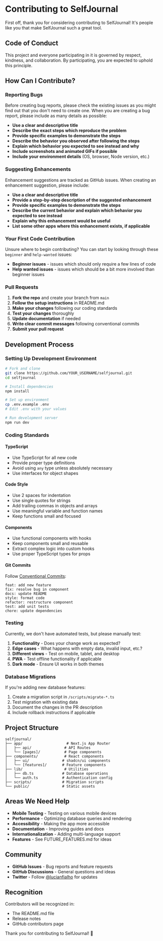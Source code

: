 # Contributing to SelfJournal

First off, thank you for considering contributing to SelfJournal! It's people like you that make SelfJournal such a great tool.

## Code of Conduct

This project and everyone participating in it is governed by respect, kindness, and collaboration. By participating, you are expected to uphold this principle.

## How Can I Contribute?

### Reporting Bugs

Before creating bug reports, please check the existing issues as you might find out that you don't need to create one. When you are creating a bug report, please include as many details as possible:

* **Use a clear and descriptive title**
* **Describe the exact steps which reproduce the problem**
* **Provide specific examples to demonstrate the steps**
* **Describe the behavior you observed after following the steps**
* **Explain which behavior you expected to see instead and why**
* **Include screenshots and animated GIFs if possible**
* **Include your environment details** (OS, browser, Node version, etc.)

### Suggesting Enhancements

Enhancement suggestions are tracked as GitHub issues. When creating an enhancement suggestion, please include:

* **Use a clear and descriptive title**
* **Provide a step-by-step description of the suggested enhancement**
* **Provide specific examples to demonstrate the steps**
* **Describe the current behavior and explain which behavior you expected to see instead**
* **Explain why this enhancement would be useful**
* **List some other apps where this enhancement exists, if applicable**

### Your First Code Contribution

Unsure where to begin contributing? You can start by looking through these `beginner` and `help-wanted` issues:

* **Beginner issues** - issues which should only require a few lines of code
* **Help wanted issues** - issues which should be a bit more involved than beginner issues

### Pull Requests

1. **Fork the repo** and create your branch from `main`
2. **Follow the setup instructions** in README.md
3. **Make your changes** following our coding standards
4. **Test your changes** thoroughly
5. **Update documentation** if needed
6. **Write clear commit messages** following conventional commits
7. **Submit your pull request**

## Development Process

### Setting Up Development Environment

```bash
# Fork and clone
git clone https://github.com/YOUR_USERNAME/selfjournal.git
cd selfjournal

# Install dependencies
npm install

# Set up environment
cp .env.example .env
# Edit .env with your values

# Run development server
npm run dev
```

### Coding Standards

#### TypeScript
- Use TypeScript for all new code
- Provide proper type definitions
- Avoid using `any` type unless absolutely necessary
- Use interfaces for object shapes

#### Code Style
- Use 2 spaces for indentation
- Use single quotes for strings
- Add trailing commas in objects and arrays
- Use meaningful variable and function names
- Keep functions small and focused

#### Components
- Use functional components with hooks
- Keep components small and reusable
- Extract complex logic into custom hooks
- Use proper TypeScript types for props

#### Git Commits
Follow [Conventional Commits](https://www.conventionalcommits.org/):

```
feat: add new feature
fix: resolve bug in component
docs: update README
style: format code
refactor: restructure component
test: add unit tests
chore: update dependencies
```

### Testing

Currently, we don't have automated tests, but please manually test:

1. **Functionality** - Does your change work as expected?
2. **Edge cases** - What happens with empty data, invalid input, etc.?
3. **Different views** - Test on mobile, tablet, and desktop
4. **PWA** - Test offline functionality if applicable
5. **Dark mode** - Ensure UI works in both themes

### Database Migrations

If you're adding new database features:

1. Create a migration script in `/scripts/migrate-*.ts`
2. Test migration with existing data
3. Document the changes in the PR description
4. Include rollback instructions if applicable

## Project Structure

```
selfjournal/
├── app/                    # Next.js App Router
│   ├── api/               # API Routes
│   └── [pages]/           # Page components
├── components/            # React components
│   ├── ui/               # shadcn/ui components
│   └── [features]/       # Feature components
├── lib/                   # Utilities
│   ├── db.ts             # Database operations
│   └── auth.ts           # Authentication config
├── scripts/              # Migration scripts
└── public/               # Static assets
```

## Areas We Need Help

- **Mobile Testing** - Testing on various mobile devices
- **Performance** - Optimizing database queries and rendering
- **Accessibility** - Making the app more accessible
- **Documentation** - Improving guides and docs
- **Internationalization** - Adding multi-language support
- **Features** - See FUTURE_FEATURES.md for ideas

## Community

- **GitHub Issues** - Bug reports and feature requests
- **GitHub Discussions** - General questions and ideas
- **Twitter** - Follow [@lucianfialho](https://twitter.com/lucianfialho) for updates

## Recognition

Contributors will be recognized in:
- The README.md file
- Release notes
- GitHub contributors page

Thank you for contributing to SelfJournal! 🎉
